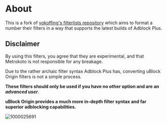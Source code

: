 # About
This is a fork of [yokoffing's filterlists repository](https://github.com/yokoffing/filterlists) which aims to format a number their filters in a way that supports the latest builds of Adblock Plus.

## Disclaimer
By using this filters, you agree that they are experimental, and that Metrokoto is not responsible for any breakage.

Due to the rather archaic filter syntax Adblock Plus has, converting uBlock Origin filters is not a simple process.

**These filters should only be used if you have no other option and are an** ***advanced user***.

**uBlock Origin provides a much more in-depth filter syntax and far superior adblocking capabilities.**

![1000025691](https://github.com/Metrokoto/filterlists/assets/161226960/eff8cae5-294e-47fc-b061-281c3446ffea)
